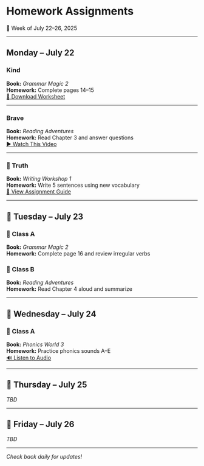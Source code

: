 # Homework Assignments  
📅 Week of July 22–26, 2025

---

## Monday – July 22

### Kind  
**Book:** *Grammar Magic 2*  
**Homework:** Complete pages 14–15  
[📄 Download Worksheet](https://example.com/file1.pdf)

---

### Brave  
**Book:** *Reading Adventures*  
**Homework:** Read Chapter 3 and answer questions  
[▶️ Watch This Video](https://example.com/video1)

---

### 🔹 Truth  
**Book:** *Writing Workshop 1*  
**Homework:** Write 5 sentences using new vocabulary  
[📝 View Assignment Guide](https://example.com/guide.pdf)

---

## 📘 Tuesday – July 23

### 🔹 Class A  
**Book:** *Grammar Magic 2*  
**Homework:** Complete page 16 and review irregular verbs

### 🔹 Class B  
**Book:** *Reading Adventures*  
**Homework:** Read Chapter 4 aloud and summarize

---

## 📘 Wednesday – July 24

### 🔹 Class A  
**Book:** *Phonics World 3*  
**Homework:** Practice phonics sounds A–E  
[🔊 Listen to Audio](https://example.com/audio.mp3)

---

## 📘 Thursday – July 25

_TBD_

---

## 📘 Friday – July 26

_TBD_

---

*Check back daily for updates!*

